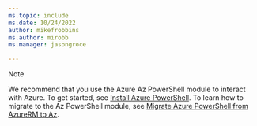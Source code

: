 ```yaml
---
ms.topic: include
ms.date: 10/24/2022
author: mikefrobbins
ms.author: mirobb
ms.manager: jasongroce

---
```

> [!NOTE]
> We recommend that you use the Azure Az PowerShell module to interact with Azure. To get started, see [Install Azure PowerShell](/powershell/azure/install-azure-powershell). To learn how to migrate to the Az PowerShell module, see [Migrate Azure PowerShell from AzureRM to Az](/powershell/azure/migrate-from-azurerm-to-az).